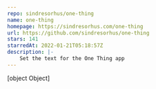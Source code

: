 ```yaml
---
repo: sindresorhus/one-thing
name: one-thing
homepage: https://sindresorhus.com/one-thing
url: https://github.com/sindresorhus/one-thing
stars: 141
starredAt: 2022-01-21T05:18:57Z
description: |-
    Set the text for the One Thing app
---
```


[object Object]

